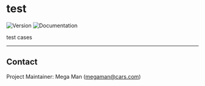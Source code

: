 # test
![Version](https://img.shields.io/badge/Version-6.6.6-brightgreen.svg)
![Documentation](https://img.shields.io/badge/Documentation-UNLINKED-red.svg)

test cases

---

## Contact
Project Maintainer: Mega Man (megaman@cars.com)